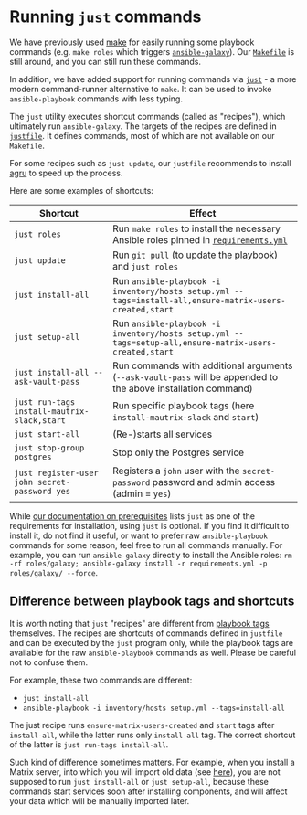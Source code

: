 # Running `just` commands

We have previously used [make](https://www.gnu.org/software/make/) for easily running some playbook commands (e.g. `make roles` which triggers [`ansible-galaxy`](https://docs.ansible.com/ansible/latest/cli/ansible-galaxy.html)). Our [`Makefile`](../Makefile) is still around, and you can still run these commands.

In addition, we have added support for running commands via [`just`](https://github.com/casey/just) - a more modern command-runner alternative to `make`. It can be used to invoke `ansible-playbook` commands with less typing.

The `just` utility executes shortcut commands (called as "recipes"), which ultimately run `ansible-galaxy`. The targets of the recipes are defined in [`justfile`](../justfile). It defines commands, most of which are not available on our `Makefile`.

For some recipes such as `just update`, our `justfile` recommends to install [agru](https://github.com/etkecc/agru#where-to-get) to speed up the process.

Here are some examples of shortcuts:

| Shortcut                                      | Effect                                                                                                         |
|-----------------------------------------------|----------------------------------------------------------------------------------------------------------------|
| `just roles`                                  | Run `make roles` to install the necessary Ansible roles pinned in [`requirements.yml`](../requirements.yml)    |
| `just update`                                 | Run `git pull` (to update the playbook) and `just roles`                                                       |
| `just install-all`                            | Run `ansible-playbook -i inventory/hosts setup.yml --tags=install-all,ensure-matrix-users-created,start`       |
| `just setup-all`                              | Run `ansible-playbook -i inventory/hosts setup.yml --tags=setup-all,ensure-matrix-users-created,start`         |
| `just install-all --ask-vault-pass`           | Run commands with additional arguments (`--ask-vault-pass` will be appended to the above installation command) |
| `just run-tags install-mautrix-slack,start`   | Run specific playbook tags (here `install-mautrix-slack` and `start`)                                          |
| `just start-all`                              | (Re-)starts all services                                                                                       |
| `just stop-group postgres`                    | Stop only the Postgres service                                                                                 |
| `just register-user john secret-password yes` | Registers a `john` user with the `secret-password` password and admin access (admin = `yes`)                   |

While [our documentation on prerequisites](prerequisites.md) lists `just` as one of the requirements for installation, using `just` is optional. If you find it difficult to install it, do not find it useful, or want to prefer raw `ansible-playbook` commands for some reason, feel free to run all commands manually. For example, you can run `ansible-galaxy` directly to install the Ansible roles: `rm -rf roles/galaxy; ansible-galaxy install -r requirements.yml -p roles/galaxy/ --force`.

## Difference between playbook tags and shortcuts

It is worth noting that `just` "recipes" are different from [playbook tags](playbook-tags.md) themselves. The recipes are shortcuts of commands defined in `justfile` and can be executed by the `just` program only, while the playbook tags are available for the raw `ansible-playbook` commands as well. Please be careful not to confuse them.

For example, these two commands are different:
- `just install-all`
- `ansible-playbook -i inventory/hosts setup.yml --tags=install-all`

The just recipe runs `ensure-matrix-users-created` and `start` tags after `install-all`, while the latter runs only `install-all` tag. The correct shortcut of the latter is `just run-tags install-all`.

Such kind of difference sometimes matters. For example, when you install a Matrix server, into which you will import old data (see [here](installing.md#installing-a-server-into-which-youll-import-old-data)), you are not supposed to run `just install-all` or `just setup-all`, because these commands start services soon after installing components, and will affect your data which will be manually imported later.
